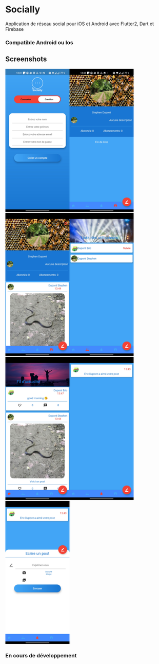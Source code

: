 # Socially

Application de réseau social pour iOS et Android avec Flutter2, Dart et Firebase

### Compatible Android ou Ios

## Screenshots

<img src="screenshots/Screenshot.jpg" width="200"><img src="screenshots/Screenshot2.jpg" width="200">
<img src="screenshots/Screenshot3.jpg" width="200"><img src="screenshots/Screenshot4.jpg" width="200">
<img src="screenshots/Screenshot5.jpg" width="200"><img src="screenshots/Screenshot6.jpg" width="200">
<img src="screenshots/Screenshot7.jpg" width="200">



### En cours de développement
